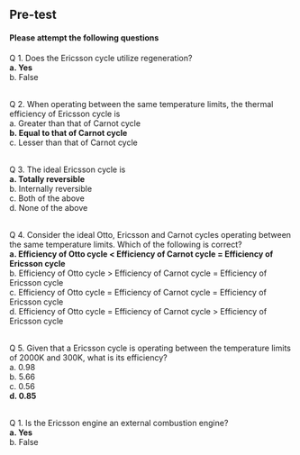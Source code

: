 ## <b> Pre-test</b>
#### Please attempt the following questions

Q 1. Does the Ericsson cycle utilize regeneration?<br>
<b>a. Yes</b><br>
b. False<br><br>


Q 2. When operating between the same temperature limits, the thermal efficiency of Ericsson cycle is<br>
a. Greater than that of Carnot cycle<br>
<b>b. Equal to that of Carnot cycle<br></b>
c. Lesser than that of Carnot cycle<br><br>

Q 3. The ideal Ericsson cycle is<br>
<b>a. Totally reversible<br></b>
b. Internally reversible<br>
c. Both of the above<br>
d. None of the above<br><br>

Q 4. Consider the ideal Otto, Ericsson and Carnot cycles operating between the same temperature limits. Which of the following is correct?<br>
<b>a. Efficiency of Otto cycle < Efficiency of Carnot cycle = Efficiency of Ericsson cycle<br></b>
b. Efficiency of Otto cycle > Efficiency of Carnot cycle = Efficiency of Ericsson cycle<br>
c. Efficiency of Otto cycle = Efficiency of Carnot cycle = Efficiency of Ericsson cycle<br>
d. Efficiency of Otto cycle = Efficiency of Carnot cycle > Efficiency of Ericsson cycle<br><br>

Q 5. Given that a Ericsson cycle is operating between the temperature limits of 2000K and 300K, what is its efficiency?<br>
a. 0.98<br>
b. 5.66<br>
c. 0.56<br>
<b>d. 0.85</b><br><br>

Q 1.  Is the Ericsson engine an external combustion engine?<br>
<b>a. Yes</b><br>
b. False<br><br>
